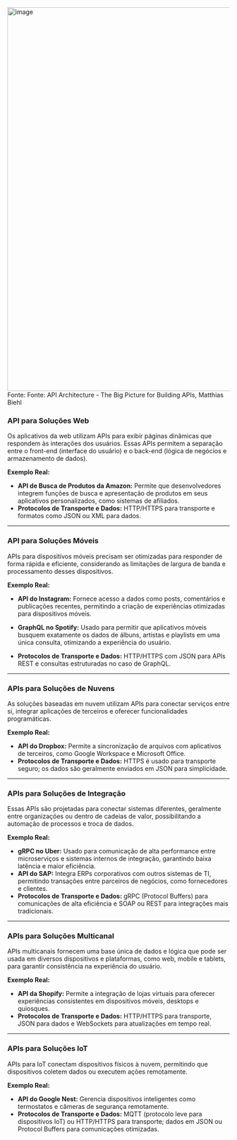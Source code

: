 
<img width="870" alt="image" src="https://github.com/user-attachments/assets/ffe59d64-9ef8-41b8-a691-6e3f37d87267" />
Fonte: Fonte: API Architecture - The Big Picture for Building APIs, Matthias Biehl


### API para Soluções Web

Os aplicativos da web utilizam APIs para exibir páginas dinâmicas que respondem às interações dos usuários. Essas APIs permitem a separação entre o front-end (interface do usuário) e o back-end (lógica de negócios e armazenamento de dados).

**Exemplo Real:**
- **API de Busca de Produtos da Amazon:** Permite que desenvolvedores integrem funções de busca e apresentação de produtos em seus aplicativos personalizados, como sistemas de afiliados.
- **Protocolos de Transporte e Dados:** HTTP/HTTPS para transporte e formatos como JSON ou XML para dados.

---

### API para Soluções Móveis

APIs para dispositivos móveis precisam ser otimizadas para responder de forma rápida e eficiente, considerando as limitações de largura de banda e processamento desses dispositivos.

**Exemplo Real:**
- **API do Instagram:** Fornece acesso a dados como posts, comentários e publicações recentes, permitindo a criação de experiências otimizadas para dispositivos móveis.
- **GraphQL no Spotify:** Usado para permitir que aplicativos móveis busquem exatamente os dados de álbuns, artistas e playlists em uma única consulta, otimizando a experiência do usuário.

- **Protocolos de Transporte e Dados:** HTTP/HTTPS com JSON para APIs REST e consultas estruturadas no caso de GraphQL.

---

### APIs para Soluções de Nuvens

As soluções baseadas em nuvem utilizam APIs para conectar serviços entre si, integrar aplicações de terceiros e oferecer funcionalidades programáticas.

**Exemplo Real:**
- **API do Dropbox:** Permite a sincronização de arquivos com aplicativos de terceiros, como Google Workspace e Microsoft Office.
- **Protocolos de Transporte e Dados:** HTTPS é usado para transporte seguro; os dados são geralmente enviados em JSON para simplicidade.

---

### APIs para Soluções de Integração

Essas APIs são projetadas para conectar sistemas diferentes, geralmente entre organizações ou dentro de cadeias de valor, possibilitando a automação de processos e troca de dados.

**Exemplo Real:**
- **gRPC no Uber:** Usado para comunicação de alta performance entre microserviços e sistemas internos de integração, garantindo baixa latência e maior eficiência.
- **API do SAP:** Integra ERPs corporativos com outros sistemas de TI, permitindo transações entre parceiros de negócios, como fornecedores e clientes.
- **Protocolos de Transporte e Dados:** gRPC (Protocol Buffers) para comunicações de alta eficiência e SOAP ou REST para integrações mais tradicionais.

---

### APIs para Soluções Multicanal

APIs multicanais fornecem uma base única de dados e lógica que pode ser usada em diversos dispositivos e plataformas, como web, mobile e tablets, para garantir consistência na experiência do usuário.

**Exemplo Real:**
- **API da Shopify:** Permite a integração de lojas virtuais para oferecer experiências consistentes em dispositivos móveis, desktops e quiosques.
- **Protocolos de Transporte e Dados:** HTTP/HTTPS para transporte, JSON para dados e WebSockets para atualizações em tempo real.

---

### APIs para Soluções IoT

APIs para IoT conectam dispositivos físicos à nuvem, permitindo que dispositivos coletem dados ou executem ações remotamente.

**Exemplo Real:**
- **API do Google Nest:** Gerencia dispositivos inteligentes como termostatos e câmeras de segurança remotamente.
- **Protocolos de Transporte e Dados:** MQTT (protocolo leve para dispositivos IoT) ou HTTP/HTTPS para transporte; dados em JSON ou Protocol Buffers para comunicações otimizadas.

